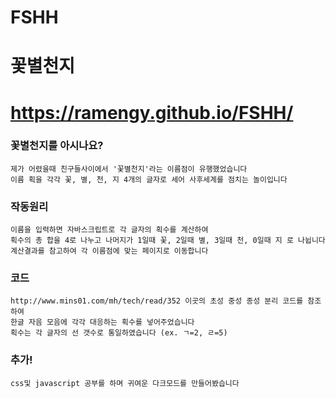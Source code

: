 # FSHH
# 꽃별천지
# https://ramengy.github.io/FSHH/

### 꽃별천지를 아시나요?
    제가 어렸을때 친구들사이에서 '꽃별천지'라는 이름점이 유행했었습니다
    이름 획을 각각 꽃, 별, 천, 지 4개의 글자로 세어 사후세계를 점치는 놀이입니다

### 작동원리
    이름을 입력하면 자바스크립트로 각 글자의 획수를 계산하여
    획수의 총 합을 4로 나누고 나머지가 1일때 꽃, 2일때 별, 3일때 천, 0일때 지 로 나뉩니다
    계산결과를 참고하여 각 이름점에 맞는 페이지로 이동합니다
    
### 코드
    http://www.mins01.com/mh/tech/read/352 이곳의 초성 중성 종성 분리 코드를 참조하여
    한글 자음 모음에 각각 대응하는 획수를 넣어주었습니다
    획수는 각 글자의 선 갯수로 통일하였습니다 (ex. ㄱ=2, ㄹ=5)
    
### 추가!
    css및 javascript 공부를 하며 귀여운 다크모드를 만들어봤습니다
